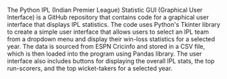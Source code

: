 The Python IPL (Indian Premier League) Statistic GUI (Graphical User Interface) is a GitHub repository that contains code for a graphical user interface that displays IPL statistics. The code uses Python's Tkinter library to create a simple user interface that allows users to select an IPL team from a dropdown menu and display their win-loss statistics for a selected year. The data is sourced from ESPN Cricinfo and stored in a CSV file, which is then loaded into the program using Pandas library. The user interface also includes buttons for displaying the overall IPL stats, the top run-scorers, and the top wicket-takers for a selected year.

